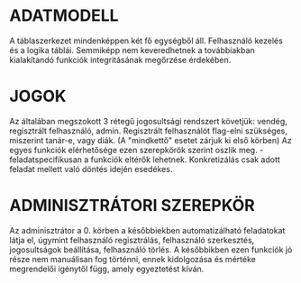 # ADATMODELL
A táblaszerkezet mindenképpen két fő egységből áll. Felhasználó kezelés és a logika táblái. Semmiképp nem keveredhetnek a továbbiakban kialakítandó funkciók integritásának megőrzése érdekében.
# JOGOK
Az általában megszokott 3 rétegű jogosultsági rendszert követjük: vendég, regisztrált felhasználó, admin.
Regisztrált felhasználót flag-elni szükséges, miszerint tanár-e, vagy diák. (A "mindkettő" esetet zárjuk ki első körben)
Az egyes funkciók elérhetősége ezen szerepkörök szerint oszlik meg. - feladatspecifikusan a funkciók eltérők lehetnek. Konkretizálás csak adott feladat mellett való döntés idején esedékes.
# ADMINISZTRÁTORI SZEREPKÖR
Az adminisztrátor a 0. körben a későbbiekben automatizálható feladatokat látja el, úgymint felhasználó regisztrálás, felhasználó szerkesztés, jogosultságok beállítása, felhasználó törlés.
A későbbikben ezen funkciók jó része nem manuálisan fog történni, ennek kidolgozása és mértéke megrendelői igénytől függ, amely egyeztetést kíván.